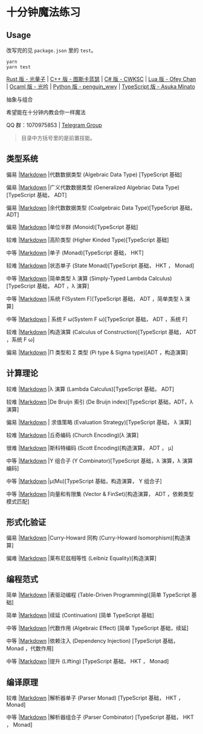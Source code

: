 # 十分钟魔法练习

## Usage

改写完的见 `package.json` 里的 `test`。

```
yarn
yarn test
```

[Rust 版 - 光量子](https://github.com/PhotonQuantum/magic-in-ten-mins-rs) |
[C++ 版 - 图斯卡蓝瑟](https://github.com/tusikalanse/magic-in-ten-mins-cpp) |
[C# 版 - CWKSC](https://github.com/CWKSC/magic-in-ten-mins-csharp) |
[Lua 版 - Ofey Chan](https://github.com/ofey404/magic-in-ten-mins-lua) |
[Ocaml 版 - 光吟](https://github.com/LighghtEeloo/magic-in-ten-mins-ml) |
[Python 版 - penguin_wwy](https://github.com/penguin-wwy/magic-in-ten-mins-py) |
[TypeScript 版 - Asuka Minato](https://github.com/wuyudi/magic-in-ten-mins-ts)

抽象与组合

希望能在十分钟内教会你一样魔法

QQ 群：1070975853 | 
[Telegram Group](https://t.me/joinchat/HZm-VAAFTrIxoxQQ)

> 目录中方括号里的是前置技能。

## 类型系统

偏易 |[Markdown](doc/ADT.md) |代数数据类型 (Algebraic Data Type) [TypeScript 基础]

偏易 |[Markdown](doc/GADT.md) |广义代数数据类型 (Generalized Algebriac Data Type) [TypeScript 基础， ADT] 

偏易 |[Markdown](doc/CoData.md) |余代数数据类型 (Coalgebraic Data Type)[TypeScript 基础， ADT]

偏易 |[Markdown](doc/Monoid.md) |单位半群 (Monoid)[TypeScript 基础]

较难 |[Markdown](doc/HKT.md) |高阶类型 (Higher Kinded Type)[TypeScript 基础]

中等 |[Markdown](doc/Monad.md) |单子 (Monad)[TypeScript 基础， HKT]

较难 |[Markdown](doc/StateMonad.md) |状态单子 (State Monad)[TypeScript 基础， HKT ， Monad]

中等 |[Markdown](doc/STLC.md) |简单类型 λ 演算 (Simply-Typed Lambda Calculus)[TypeScript 基础， ADT ，λ 演算]

中等 |[Markdown](doc/SystemF.md) |系统 F(System F)[TypeScript 基础， ADT ，简单类型 λ 演算]

中等 |[Markdown](doc/SysFO.md) | 系统 F ω(System F ω)[TypeScript 基础， ADT ，系统 F]

较难 |[Markdown](doc/CoC.md) |构造演算 (Calculus of Construction)[TypeScript 基础， ADT ，系统 F ω]

偏易 |[Markdown](doc/PiSigma.md) |Π 类型和 Σ 类型 (Pi type & Sigma type)[ADT ，构造演算]

## 计算理论

较难 |[Markdown](doc/Lambda.md) |λ 演算 (Lambda Calculus)[TypeScript 基础， ADT]

较难 |[Markdown](doc/DBI.md) |De Bruijn 索引 (De Bruijn index)[TypeScript 基础，ADT，λ 演算]

偏易 |[Markdown](doc/EvalStrategy.md) | 求值策略 (Evaluation Strategy)[TypeScript 基础， λ 演算]

较难 |[Markdown](doc/ChurchE.md) |丘奇编码 (Church Encoding)[λ 演算]

很难 |[Markdown](doc/ScottE.md) |斯科特编码 (Scott Encoding)[构造演算， ADT ， μ]

中等 |[Markdown](doc/YCombinator.md) |Y 组合子 (Y Combinator)[TypeScript 基础，λ 演算，λ 演算编码]

中等 |[Markdown](doc/Mu.md) |μ(Mu)[TypeScript 基础，构造演算， Y 组合子]

中等 |[Markdown](doc/VecFin.md) |向量和有限集 (Vector & FinSet)[构造演算， ADT ，依赖类型模式匹配]

## 形式化验证

偏易 |[Markdown](doc/CHIso.md) |Curry-Howard 同构 (Curry-Howard Isomorphism)[构造演算]

偏难 |[Markdown](doc/LeiEq.md) |莱布尼兹相等性 (Leibniz Equality)[构造演算]

## 编程范式

简单 |[Markdown](doc/TableDriven.md) |表驱动编程 (Table-Driven Programming)[简单 TypeScript 基础]

简单 |[Markdown](doc/Continuation.md) |续延 (Continuation)
[简单 TypeScript 基础]

中等 |[Markdown](doc/Algeff.md) |代数作用 (Algebraic Effect)
[简单 TypeScript 基础，续延]

中等 |[Markdown](doc/DepsInj.md) |依赖注入 (Dependency Injection)
[TypeScript 基础， Monad ，代数作用]

中等 |[Markdown](doc/Lifting.md) |提升 (Lifting)
[TypeScript 基础， HKT ， Monad]

## 编译原理

较难 |[Markdown](doc/ParserM.md) |解析器单子 (Parser Monad)
[TypeScript 基础， HKT ， Monad]

中等 |[Markdown](doc/Parsec.md) |解析器组合子 (Parser Combinator)
[TypeScript 基础， HKT ， Monad]
